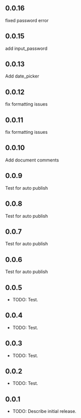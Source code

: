 ## 0.0.16

fixed password error

## 0.0.15

add input_password

## 0.0.13

Add date_picker

## 0.0.12

fix formatting issues

## 0.0.11

fix formatting issues

## 0.0.10

Add document comments

## 0.0.9

Test for auto publish

## 0.0.8

Test for auto publish

## 0.0.7

Test for auto publish

## 0.0.6

Test for auto publish

## 0.0.5

* TODO: Test.
  
## 0.0.4

* TODO: Test.
  
## 0.0.3

* TODO: Test.
  
## 0.0.2

* TODO: Test.
  
## 0.0.1

* TODO: Describe initial release.
